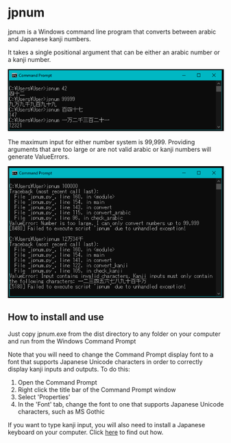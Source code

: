 # jpnum

jpnum is a Windows command line program that converts between arabic and Japanese kanji numbers.

It takes a single positional argument that can be either an arabic number or a kanji number.

<img src="readme-img/command-1.PNG" />

The maximum input for either number system is 99,999. Providing arguments that are too large or are not valid arabic or kanji numbers will generate ValueErrors.

<img src="readme-img/command-2.PNG" />

## How to install and use

Just copy jpnum.exe from the dist directory to any folder on your computer and run from the Windows Command Prompt

Note that you will need to change the Command Prompt display font to a font that supports Japanese Unicode characters in order to correctly display kanji inputs and outputs. To do this:

1. Open the Command Prompt
2. Right click the title bar of the Command Prompt window
3. Select 'Properties'
4. In the 'Font' tab, change the font to one that supports Japanese Unicode characters, such as MS Gothic

If you want to type kanji input, you will also need to install a Japanese keyboard on your computer. Click <a href="https://www.tofugu.com/japanese/how-to-install-japanese-keyboard/">here</a> to find out how.
